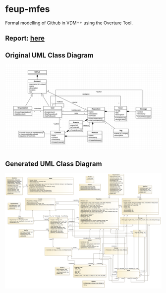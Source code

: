 # feup-mfes

Formal modelling of Github in VDM++ using the Overture Tool.

## Report: [here](./docs/github-modelling-report.pdf)

## Original UML Class Diagram
![Initial UML model](./docs/github-uml.png)

## Generated UML Class Diagram
![Generated UML model](./docs/github-class-diagram.png)
